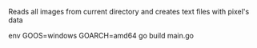 Reads all images from current directory and creates text files with pixel's data

env GOOS=windows GOARCH=amd64 go build main.go 
